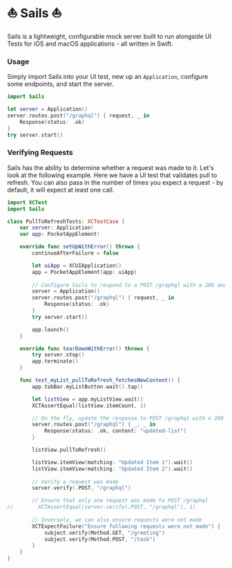 # ⛵️ Sails ⛵️

Sails is a lightweight, configurable mock server built to run alongside UI Tests for iOS and macOS applications - all
written in Swift.

### Usage

Simply import Sails into your UI test, new up an `Application`, configure some endpoints, and start the server.

```swift
import Sails

let server = Application()
server.routes.post("/graphql") { request, _ in
    Response(status: .ok)
}
try server.start()
```

### Verifying Requests

Sails has the ability to determine whether a request was made to it. Let's look at the following example. Here we have 
a UI test that validates pull to refresh. You can also pass in the number of times you expect a request - by default, 
it will expect at least one call.

```swift
import XCTest
import Sails

class PullToRefreshTests: XCTestCase {
    var server: Application!
    var app: PocketAppElement!

    override func setUpWithError() throws {
        continueAfterFailure = false

        let uiApp = XCUIApplication()
        app = PocketAppElement(app: uiApp)
        
        // Configure Sails to respond to a POST /graphql with a 200 and no body
        server = Application()
        server.routes.post("/graphql") { request, _ in
            Response(status: .ok)
        }
        try server.start()

        app.launch()
    }

    override func tearDownWithError() throws {
        try server.stop()
        app.terminate()
    }

    func test_myList_pullToRefresh_fetchesNewContent() {
        app.tabBar.myListButton.wait().tap()

        let listView = app.myListView.wait()
        XCTAssertEqual(listView.itemCount, 2)

        // On the fly, update the response to POST /graphql with a 200 and body
        server.routes.post("/graphql") { _, _ in
            Response(status: .ok, content: "updated-list")
        }

        listView.pullToRefresh()

        listView.itemView(matching: "Updated Item 1").wait()
        listView.itemView(matching: "Updated Item 2").wait()
        
        // Verify a request was made
        server.verify(.POST, "/graphql")

        // Ensure that only one request was made to POST /graphql
//        XCTAssertEqual(server.verify(.POST, "/graphql"), 1)
    
        // Inversely, we can also ensure requests were not made
        XCTExpectFailure("Ensure following requests were not made") {
            subject.verify(Method.GET, "/greeting")
            subject.verify(Method.POST, "/task")
        }
    }
}
```
